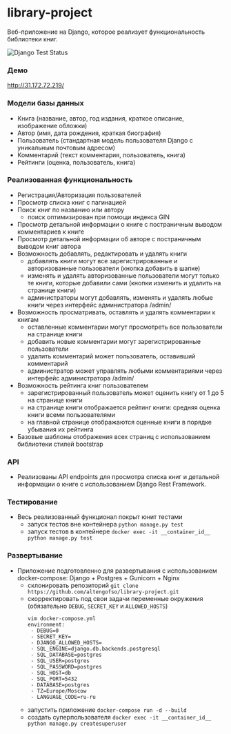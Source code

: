 # library-project
Веб-приложение на Django, которое реализует функциональность библиотеки книг.

![Django Test Status](https://github.com/altengofso/library-project/actions/workflows/django.yml/badge.svg)

### Демо
http://31.172.72.219/

### Модели базы данных
- Книга (название, автор, год издания, краткое описание, изображение обложки)
- Автор (имя, дата рождения, краткая биография)
- Пользователь (стандартная модель пользователя Django с уникальным почтовым адресом)
- Комментарий (текст комментария, пользователь, книга)
- Рейтинги (оценка, пользователь, книга)

### Реализованная функциональность
- Регистрация/Авторизация пользователей
- Просмотр списка книг с пагинацией
- Поиск книг по названию или автору
  - поиск оптимизирован при помощи индекса GIN
- Просмотр детальной информации о книге c постраничным выводом комментариев к книге
- Просмотр детальной информации об авторе с постраничным выводом книг автора
- Возможность добавлять, редактировать и удалять книги
  - добавлять книги могут все зарегистрированные и авторизованные пользователи (кнопка добавить в шапке)
  - изменять и удалять авторизованные пользователи могут только те книги, которые добавили сами (кнопки изменить и удалить на странице книги)
  - администраторы могут добавлять, изменять и удалять любые книги через интерфейс администратора /admin/
- Возможность просматривать, оставлять и удалять комментарии к книгам
  - оставленные комментарии могут просмотреть все пользователи на странице книги
  - добавить новые комментарии могут зарегистрированные пользователи
  - удалить комментарий может пользователь, оставивший комментарий
  - администратор может управлять любыми комментариями через интерфейс администратора /admin/
- Возможность рейтинга книг пользователем
  - зарегистрированный пользователь может оценить книгу от 1 до 5 на странице книги
  - на странице книги отображается рейтинг книги: средняя оценка книги всеми пользователями
  - на главной странице отображаются оценные книги в порядке убывания их рейтинга
- Базовые шаблоны отображения всех страниц с использованием библиотеки стилей bootstrap

### API
- Реализованы API endpoints для просмотра списка книг и детальной информации о книге с использованием Django Rest Framework.

### Тестирование
- Весь реализованный функционал покрыт юнит тестами
  - запуск тестов вне контейнера ```python manage.py test```
  - запуск тестов в контейнере ```docker exec -it __container_id__ python manage.py test```

### Развертывание
- Приложение подготовленно для развертывания с использованием docker-compose: Django + Postgres + Gunicorn + Nginx
  - склонировать репозиторий ```git clone https://github.com/altengofso/library-project.git```
  - скорректировать под свои задачи переменные окружения (обязательно ```DEBUG```, ```SECRET_KEY``` и ```ALLOWED_HOSTS```)
    ```
    vim docker-compose.yml
    environment:
     - DEBUG=0
     - SECRET_KEY=
     - DJANGO_ALLOWED_HOSTS=
     - SQL_ENGINE=django.db.backends.postgresql
     - SQL_DATABASE=postgres
     - SQL_USER=postgres
     - SQL_PASSWORD=postgres
     - SQL_HOST=db
     - SQL_PORT=5432
     - DATABASE=postgres
     - TZ=Europe/Moscow
     - LANGUAGE_CODE=ru-ru
    ```
  - запустить приложение ```docker-compose run -d --build```
  - создать суперпользователя ```docker exec -it __container_id__ python manage.py createsuperuser```
